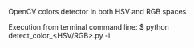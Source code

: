 OpenCV colors detector in both HSV and RGB spaces

Execution from terminal command line:
$ python detect_color_<HSV/RGB>.py -i <imagePath>
